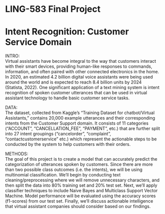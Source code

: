 # LING-583 Final Project
# Intent Recognition: Customer Service Domain

INTRO:
<br>
Virtual assistants have become integral to the way that customers interact with their smart devices, providing human-like responses to commands, information, and often paired with other connected electronics in the home. In 2020, an estimated 4.2 billion digital voice assistants were being used around the world and is expected to reach 8.4 billion units by 2024 (Statista, 2022). One significant application of a text mining system is intent recognition of spoken customer utterances that can be used in virtual assistant technology to handle basic customer service tasks.


DATA:
<br>
The dataset, collected from Kaggle’s “Training Dataset for chatbot/Virtual Assistants,” contains 20,000 example utterances and their corresponding intents from the Customer Support domain. It consists of 11 categories (“ACCOUNT”, “CANCELLATION_FEE”, “PAYMENT”, etc.) that are further split into 27 intent groupings (“cancelorder”, “complaint”, “contactcustomerservice” etc.) which represent the actionable steps to be conducted by the system to help customers with their orders.

METHODS:
<br>
The goal of this project is to create a model that can accurately predict the categorization of utterances spoken by customers. Since there are more than two possible class outcomes (i.e. the intents), we will be using multinomial classification. We’ll begin by conducting text cleaning/preprocessing where we will remove unnecessary characters, and then split the data into 80% training set and 20% test set. Next, we’ll apply classifier techniques to include Naive Bayes and Multiclass Support Vector Machine. Model performance will be evaluated using the accuracy scores (f1-scores) from our test set. Finally, we’ll discuss actionable intelligence that virtual assistant companies should consider based on our findings.
